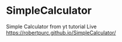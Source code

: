 # SimpleCalculator
Simple Calculator from yt tutorial
Live https://robertpurc.github.io/SimpleCalculator/
